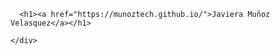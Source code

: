 </head>
  <body>
    <div class="container-lg px-3 my-5 markdown-body">
      
      <h1><a href="https://munoztech.github.io/">Javiera Muñoz Velasquez</a></h1>
      
    </div>
